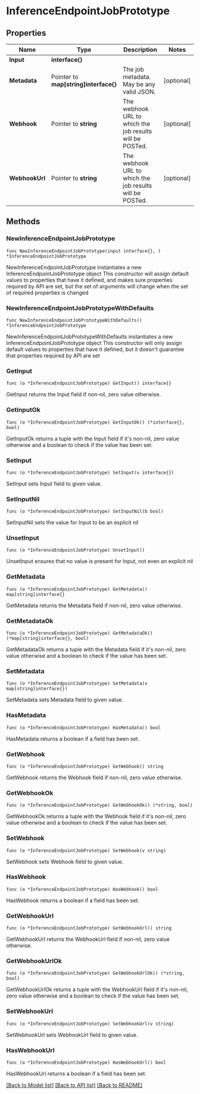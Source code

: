 # InferenceEndpointJobPrototype

## Properties

Name | Type | Description | Notes
------------ | ------------- | ------------- | -------------
**Input** | **interface{}** |  | 
**Metadata** | Pointer to **map[string]interface{}** | The job metadata. May be any valid JSON. | [optional] 
**Webhook** | Pointer to **string** | The webhook URL to which the job results will be POSTed. | [optional] 
**WebhookUrl** | Pointer to **string** | The webhook URL to which the job results will be POSTed. | [optional] 

## Methods

### NewInferenceEndpointJobPrototype

`func NewInferenceEndpointJobPrototype(input interface{}, ) *InferenceEndpointJobPrototype`

NewInferenceEndpointJobPrototype instantiates a new InferenceEndpointJobPrototype object
This constructor will assign default values to properties that have it defined,
and makes sure properties required by API are set, but the set of arguments
will change when the set of required properties is changed

### NewInferenceEndpointJobPrototypeWithDefaults

`func NewInferenceEndpointJobPrototypeWithDefaults() *InferenceEndpointJobPrototype`

NewInferenceEndpointJobPrototypeWithDefaults instantiates a new InferenceEndpointJobPrototype object
This constructor will only assign default values to properties that have it defined,
but it doesn't guarantee that properties required by API are set

### GetInput

`func (o *InferenceEndpointJobPrototype) GetInput() interface{}`

GetInput returns the Input field if non-nil, zero value otherwise.

### GetInputOk

`func (o *InferenceEndpointJobPrototype) GetInputOk() (*interface{}, bool)`

GetInputOk returns a tuple with the Input field if it's non-nil, zero value otherwise
and a boolean to check if the value has been set.

### SetInput

`func (o *InferenceEndpointJobPrototype) SetInput(v interface{})`

SetInput sets Input field to given value.


### SetInputNil

`func (o *InferenceEndpointJobPrototype) SetInputNil(b bool)`

 SetInputNil sets the value for Input to be an explicit nil

### UnsetInput
`func (o *InferenceEndpointJobPrototype) UnsetInput()`

UnsetInput ensures that no value is present for Input, not even an explicit nil
### GetMetadata

`func (o *InferenceEndpointJobPrototype) GetMetadata() map[string]interface{}`

GetMetadata returns the Metadata field if non-nil, zero value otherwise.

### GetMetadataOk

`func (o *InferenceEndpointJobPrototype) GetMetadataOk() (*map[string]interface{}, bool)`

GetMetadataOk returns a tuple with the Metadata field if it's non-nil, zero value otherwise
and a boolean to check if the value has been set.

### SetMetadata

`func (o *InferenceEndpointJobPrototype) SetMetadata(v map[string]interface{})`

SetMetadata sets Metadata field to given value.

### HasMetadata

`func (o *InferenceEndpointJobPrototype) HasMetadata() bool`

HasMetadata returns a boolean if a field has been set.

### GetWebhook

`func (o *InferenceEndpointJobPrototype) GetWebhook() string`

GetWebhook returns the Webhook field if non-nil, zero value otherwise.

### GetWebhookOk

`func (o *InferenceEndpointJobPrototype) GetWebhookOk() (*string, bool)`

GetWebhookOk returns a tuple with the Webhook field if it's non-nil, zero value otherwise
and a boolean to check if the value has been set.

### SetWebhook

`func (o *InferenceEndpointJobPrototype) SetWebhook(v string)`

SetWebhook sets Webhook field to given value.

### HasWebhook

`func (o *InferenceEndpointJobPrototype) HasWebhook() bool`

HasWebhook returns a boolean if a field has been set.

### GetWebhookUrl

`func (o *InferenceEndpointJobPrototype) GetWebhookUrl() string`

GetWebhookUrl returns the WebhookUrl field if non-nil, zero value otherwise.

### GetWebhookUrlOk

`func (o *InferenceEndpointJobPrototype) GetWebhookUrlOk() (*string, bool)`

GetWebhookUrlOk returns a tuple with the WebhookUrl field if it's non-nil, zero value otherwise
and a boolean to check if the value has been set.

### SetWebhookUrl

`func (o *InferenceEndpointJobPrototype) SetWebhookUrl(v string)`

SetWebhookUrl sets WebhookUrl field to given value.

### HasWebhookUrl

`func (o *InferenceEndpointJobPrototype) HasWebhookUrl() bool`

HasWebhookUrl returns a boolean if a field has been set.


[[Back to Model list]](../README.md#documentation-for-models) [[Back to API list]](../README.md#documentation-for-api-endpoints) [[Back to README]](../README.md)


